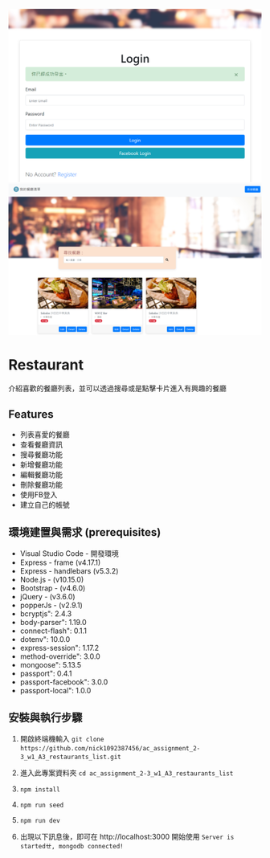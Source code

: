 ![image text](https://github.com/nick1092387456/ac_assignment_2-3_w1_A3_restaurants_list/blob/main/image4.png)
![image text](https://github.com/nick1092387456/ac_assignment_2-3_w1_A3_restaurants_list/blob/main/image3.png?raw=true)


# Restaurant
介紹喜歡的餐廳列表，並可以透過搜尋或是點擊卡片進入有興趣的餐廳

## Features

- 列表喜愛的餐廳
- 查看餐廳資訊
- 搜尋餐廳功能
- 新增餐廳功能
- 編輯餐廳功能
- 刪除餐廳功能
- 使用FB登入
- 建立自己的帳號

## 環境建置與需求 (prerequisites)

- Visual Studio Code - 開發環境
- Express - frame (v4.17.1)
- Express - handlebars (v5.3.2)
- Node.js - (v10.15.0)
- Bootstrap - (v4.6.0)
- jQuery - (v3.6.0)
- popperJs - (v2.9.1)
- bcryptjs": 2.4.3
- body-parser": 1.19.0
- connect-flash": 0.1.1
- dotenv": 10.0.0
- express-session": 1.17.2
- method-override": 3.0.0
- mongoose": 5.13.5
- passport": 0.4.1
- passport-facebook": 3.0.0
- passport-local": 1.0.0


## 安裝與執行步驟

1. 開啟終端機輸入 `git clone https://github.com/nick1092387456/ac_assignment_2-3_w1_A3_restaurants_list.git`
   
2. 進入此專案資料夾 `cd ac_assignment_2-3_w1_A3_restaurants_list  `

3. `npm install`

4. `npm run seed`

4. `npm run dev`

5. 出現以下訊息後，即可在 http://localhost:3000 開始使用 `Server is startedㄝ, mongodb connected!`



